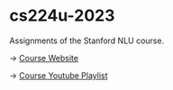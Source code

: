 # cs224u-2023
Assignments of the Stanford NLU course.

&rarr; [Course Website](http://web.stanford.edu/class/cs224u/index.html)

&rarr; [Course Youtube Playlist](https://www.youtube.com/playlist?list=PLoROMvodv4rOwvldxftJTmoR3kRcWkJBp)

